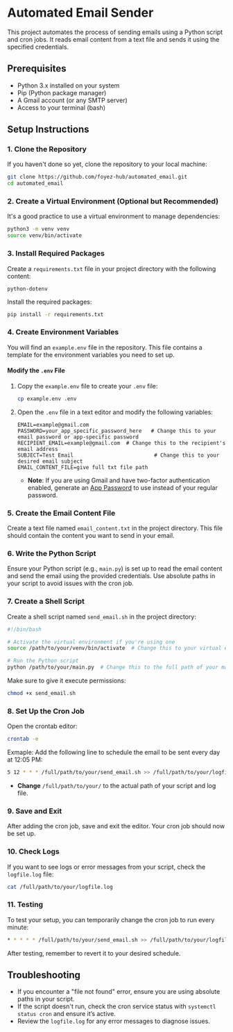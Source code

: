 

# Automated Email Sender

This project automates the process of sending emails using a Python script and cron jobs. It reads email content from a text file and sends it using the specified credentials.

## Prerequisites

- Python 3.x installed on your system
- Pip (Python package manager)
- A Gmail account (or any SMTP server)
- Access to your terminal (bash)

## Setup Instructions

### 1. Clone the Repository

If you haven't done so yet, clone the repository to your local machine:

```bash
git clone https://github.com/foyez-hub/automated_email.git
cd automated_email
```

### 2. Create a Virtual Environment (Optional but Recommended)

It's a good practice to use a virtual environment to manage dependencies:

```bash
python3 -m venv venv
source venv/bin/activate
```

### 3. Install Required Packages

Create a `requirements.txt` file in your project directory with the following content:

```
python-dotenv
```

Install the required packages:

```bash
pip install -r requirements.txt
```

### 4. Create Environment Variables

You will find an `example.env` file in the repository. This file contains a template for the environment variables you need to set up. 

#### Modify the `.env` File

1. Copy the `example.env` file to create your `.env` file:

   ```bash
   cp example.env .env
   ```

2. Open the `.env` file in a text editor and modify the following variables:

   ```plaintext
   EMAIL=example@gmail.com
   PASSWORD=your_app_specific_password_here   # Change this to your email password or app-specific password
   RECIPIENT_EMAIL=example@gmail.com  # Change this to the recipient's email address
   SUBJECT=Test Email                          # Change this to your desired email subject
   EMAIL_CONTENT_FILE=give full txt file path 
   ```

   - **Note**: If you are using Gmail and have two-factor authentication enabled, generate an [App Password](https://support.google.com/accounts/answer/185201) to use instead of your regular password.

### 5. Create the Email Content File

Create a text file named `email_content.txt` in the project directory. This file should contain the content you want to send in your email.

### 6. Write the Python Script

Ensure your Python script (e.g., `main.py`) is set up to read the email content and send the email using the provided credentials. Use absolute paths in your script to avoid issues with the cron job.

### 7. Create a Shell Script

Create a shell script named `send_email.sh` in the project directory:

```bash
#!/bin/bash

# Activate the virtual environment if you're using one
source /path/to/your/venv/bin/activate  # Change this to your virtual environment path

# Run the Python script
python /path/to/your/main.py  # Change this to the full path of your main.py
```

Make sure to give it execute permissions:

```bash
chmod +x send_email.sh
```

### 8. Set Up the Cron Job

Open the crontab editor:

```bash
crontab -e
```

Exmaple: Add the following line to schedule the email to be sent every day at 12:05 PM:

```bash
5 12 * * * /full/path/to/your/send_email.sh >> /full/path/to/your/logfile.log 2>&1
```

- **Change** `/full/path/to/your/` to the actual path of your script and log file.

### 9. Save and Exit

After adding the cron job, save and exit the editor. Your cron job should now be set up.

### 10. Check Logs

If you want to see logs or error messages from your script, check the `logfile.log` file:

```bash
cat /full/path/to/your/logfile.log
```

### 11. Testing

To test your setup, you can temporarily change the cron job to run every minute:

```bash
* * * * * /full/path/to/your/send_email.sh >> /full/path/to/your/logfile.log 2>&1
```

After testing, remember to revert it to your desired schedule.

## Troubleshooting

- If you encounter a "file not found" error, ensure you are using absolute paths in your script.
- If the script doesn't run, check the cron service status with `systemctl status cron` and ensure it’s active.
- Review the `logfile.log` for any error messages to diagnose issues.



